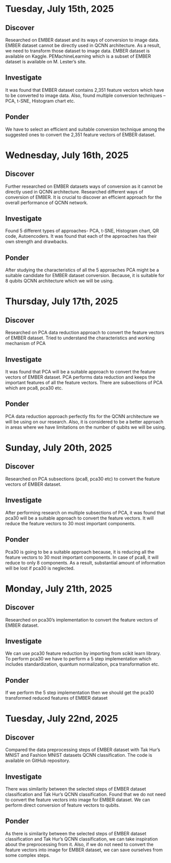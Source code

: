 # Tuesday, July 15th, 2025

## Discover
Researched on EMBER dataset and its ways of conversion to image data. EMBER dataset cannot be directly used in QCNN architecture. As a result, we need to transform those dataset to image data. EMBER dataset is available on Kaggle. PEMachineLearning which is a subset of EMBER dataset is available on M. Lester’s site.

## Investigate
It was found that EMBER dataset contains 2,351 feature vectors which have to be converted to image data. Also, found multiple conversion techniques – PCA, t-SNE, Histogram chart etc.

## Ponder
We have to select an efficient and suitable conversion technique among the suggested ones to convert the 2,351 feature vectors of EMBER dataset.


# Wednesday, July 16th, 2025

## Discover
Further researched on EMBER datasets ways of conversion as it cannot be directly used in QCNN architecture. Researched different ways of conversion of EMBER. It is crucial to discover an efficient approach for the overall performance of QCNN network.

## Investigate
Found 5 different types of approaches- PCA, t-SNE, Histogram chart, QR code, Autoencoders. It was found that each of the approaches has their own strength and drawbacks.

## Ponder
After studying the characteristics of all the 5 approaches PCA might be a suitable candidate for EMBER dataset conversion. Because, it is suitable for 8 qubits QCNN architecture which we will be using.


# Thursday, July 17th, 2025

## Discover
Researched on PCA data reduction approach to convert the feature vectors of EMBER dataset. Tried to understand the characteristics and working mechanism of PCA

## Investigate
It was found that PCA will be a suitable approach to convert the feature vectors of EMBER dataset. PCA performs data reduction and keeps the important features of all the feature vectors. There are subsections of PCA which are pca8, pca30 etc.

## Ponder
PCA data reduction approach perfectly fits for the QCNN architecture we will be using on our research. Also, it is considered to be a better approach in areas where we have limitations on the number of qubits we will be using.

# Sunday, July 20th, 2025

## Discover
Researched on PCA subsections (pca8, pca30 etc) to convert the feature vectors of EMBER dataset.

## Investigate
After performing research on multiple subsections of PCA, it was found that pca30 will be a suitable approach to convert the feature vectors. It will reduce the feature vectors to 30 most important components. 

## Ponder
Pca30 is going to be a suitable approach because, it is reducing all the feature vectors to 30 most important components. In case of pca8, it will reduce to only 8 components.  As a result, substantial amount of information will be lost if pca30 is neglected. 


# Monday, July 21th, 2025

## Discover
Researched on pca30’s implementation to convert the feature vectors of EMBER dataset.

## Investigate
We can use pca30 feature reduction by importing from scikit learn library. To perform pca30 we have to perform a 5 step implementation which includes standardization, quantum normalization, pca transformation etc. 

## Ponder
If we perform the 5 step implementation then we should get the pca30 transformed reduced features of EMBER dataset


# Tuesday, July 22nd, 2025

## Discover
Compared the data preprocessing steps of EMBER dataset with Tak Hur’s MNIST and Fashion MNIST datasets QCNN classification. The code is available on GitHub repository. 

## Investigate
There was similarity between the selected steps of EMBER dataset classification and Tak Hur’s QCNN classification. Found that we do not need to convert the feature vectors into image for EMBER dataset. We can perform direct conversion of feature vectors to qubits. 

## Ponder
As there is similarity between the selected steps of EMBER dataset classification and Tak Hur’s QCNN classification, we can take inspiration about the preprocessing from it. Also, if we do not need to convert the feature vectors into image for EMBER dataset, we can save ourselves from some complex steps. 